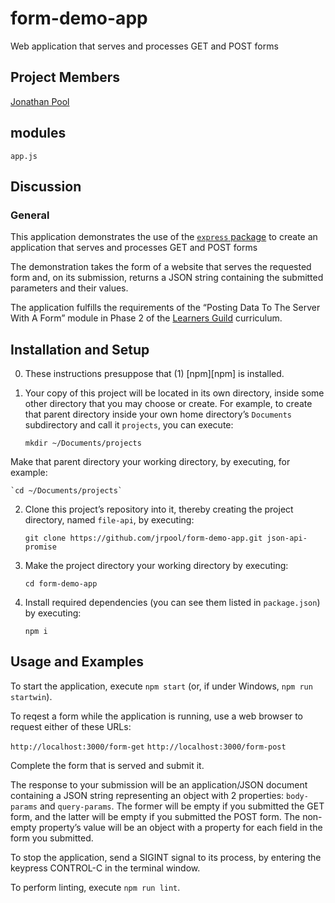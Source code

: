 # form-demo-app
Web application that serves and processes GET and POST forms

## Project Members

[Jonathan Pool](https://github.com/jrpool)

## modules

```
app.js
```

## Discussion

### General

This application demonstrates the use of the [`express` package][exp] to create an application that serves and processes GET and POST forms

The demonstration takes the form of a website that serves the requested form and, on its submission, returns a JSON string containing the submitted parameters and their values.

The application fulfills the requirements of the “Posting Data To The Server With A Form” module in Phase 2 of the [Learners Guild][lg] curriculum.

## Installation and Setup

0. These instructions presuppose that (1) [npm][npm] is installed.

1. Your copy of this project will be located in its own directory, inside some other directory that you may choose or create. For example, to create that parent directory inside your own home directory’s `Documents` subdirectory and call it `projects`, you can execute:

    `mkdir ~/Documents/projects`

Make that parent directory your working directory, by executing, for example:

    `cd ~/Documents/projects`

2. Clone this project’s repository into it, thereby creating the project directory, named `file-api`, by executing:

    `git clone https://github.com/jrpool/form-demo-app.git json-api-promise`

2. Make the project directory your working directory by executing:

    `cd form-demo-app`

3. Install required dependencies (you can see them listed in `package.json`) by executing:

    `npm i`

## Usage and Examples

To start the application, execute `npm start` (or, if under Windows, `npm run startwin`).

To reqest a form while the application is running, use a web browser to request either of these URLs:

`http://localhost:3000/form-get`
`http://localhost:3000/form-post`

Complete the form that is served and submit it.

The response to your submission will be an application/JSON document containing a JSON string representing an object with 2 properties: `body-params` and `query-params`. The former will be empty if you submitted the GET form, and the latter will be empty if you submitted the POST form. The non-empty property’s value will be an object with a property for each field in the form you submitted.

To stop the application, send a SIGINT signal to its process, by entering the keypress CONTROL-C in the terminal window.

To perform linting, execute `npm run lint`.

[exp]: https://www.npmjs.com/package/express
[lg]: https://www.learnersguild.org
